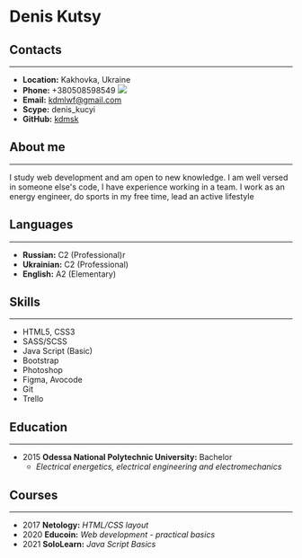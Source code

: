# **Denis Kutsy**

## Contacts

---

- **Location:** Kakhovka, Ukraine
- **Phone:** +380508598549 ![](https://tehnavi.ru/files/img/telegram.jpg)
- **Email:** kdmlwf@gmail.com
- **Scype:** denis_kucyi
- **GitHub:** [kdmsk](https://github.com/kdmsk)

## About me

---

I study web development and am open to new knowledge. I am well versed in someone else's code, I have experience working in a team. I work as an energy engineer, do sports in my free time, lead an active lifestyle

## Languages

---

- **Russian:** C2 (Professional)r
- **Ukrainian:** C2 (Professional)
- **English:** A2 (Elementary)

## Skills

---

- HTML5, CSS3
- SASS/SCSS
- Java Script (Basic)
- Bootstrap
- Photoshop
- Figma, Avocode
- Git
- Trello

## Education

---

- 2015 **Odessa National Polytechnic University:** Bachelor
  - _Electrical energetics, electrical engineering and electromechanics_

## Courses

---

- 2017 **Netology:** _HTML/CSS layout_
- 2020 **Educoin:** _Web development - practical basics_
- 2021 **SoloLearn:** _Java Script Basics_
